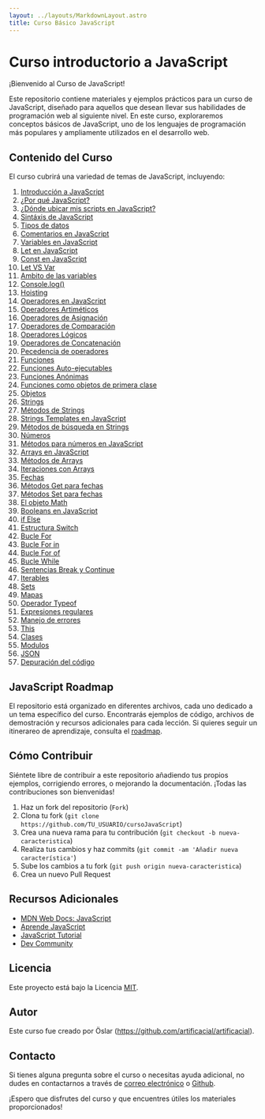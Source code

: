 ```yaml
---
layout: ../layouts/MarkdownLayout.astro
title: Curso Básico JavaScript
---
```


# Curso introductorio a JavaScript

¡Bienvenido al Curso de JavaScript!

Este repositorio contiene materiales y ejemplos prácticos para un curso de JavaScript, diseñado para aquellos que desean llevar sus habilidades de programación web al siguiente nivel. En este curso, exploraremos conceptos básicos de JavaScript, uno de los lenguajes de programación más populares y ampliamente utilizados en el desarrollo web.

## Contenido del Curso

El curso cubrirá una variedad de temas de JavaScript, incluyendo:

1. [Introducción a JavaScript](https://github.com/artificacial/cursoJavaScript/blob/main/introducci%C3%B3nJavaScript.md)
2. [¿Por qué JavaScript?](https://github.com/artificacial/cursoJavaScript/blob/main/whyJavaScript.md)
3. [¿Dónde ubicar mis scripts en JavaScript?](https://github.com/artificacial/cursoJavaScript/blob/main/whereJavaScript.md)
4. [Sintáxis de JavaScript](https://github.com/artificacial/cursoJavaScript/blob/main/sintaxJavaScript.md)
5. [Tipos de datos](https://github.com/artificacial/cursoJavaScript/blob/main/dataTypesJavaScript.md)
6. [Comentarios en JavaScript](https://github.com/artificacial/cursoJavaScript/blob/main/commentsJavaScript.md)
7. [Variables en JavaScript](https://github.com/artificacial/cursoJavaScript/blob/main/variablesJavaScript.md)
8. [Let en JavaScript](https://github.com/artificacial/cursoJavaScript/blob/main/letJavaScript.md)
9. [Const en JavaScript](https://github.com/artificacial/cursoJavaScript/blob/main/constJavaScript.md)
10. [Let VS Var](https://github.com/artificacial/cursoJavaScript/blob/main/letVSVarJavaScript.md)
11. [Ambito de las variables](https://github.com/artificacial/cursoJavaScript/blob/main/scopeJavaScript.md)
12. [Console.log()](<https://github.com/artificacial/cursoJavaScript/blob/main/console.log()JavaScript.md>)
13. [Hoisting](https://github.com/artificacial/cursoJavaScript/blob/main/hoistingJavaScript.md)
14. [Operadores en JavaScript](https://github.com/artificacial/cursoJavaScript/blob/main/operatorsJavaScript.md)
15. [Operadores Artiméticos](https://github.com/artificacial/cursoJavaScript/blob/main/operadoresAritmeticosJavaScript.md)
16. [Operadores de Asignación](https://github.com/artificacial/cursoJavaScript/blob/main/operadoresAsignacionJavaScript.md)
17. [Operadores de Comparación](https://github.com/artificacial/cursoJavaScript/blob/main/operadoresComparacionJavaScript.md)
18. [Operadores Lógicos](https://github.com/artificacial/cursoJavaScript/blob/main/operadoresLogicosJavaScript.md)
19. [Operadores de Concatenación](https://github.com/artificacial/cursoJavaScript/blob/main/operadoresConcatenacionJavaScript.md)
20. [Pecedencia de operadores](https://github.com/artificacial/cursoJavaScript/blob/main/precedenceJavaScript.md)
21. [Funciones](https://github.com/artificacial/cursoJavaScript/blob/main/functionsJavaScript.md)
23. [Funciones Auto-ejecutables](https://github.com/artificacial/cursoJavaScript/blob/main/autoExFunctionsJavaScript.md)
24. [Funciones Anónimas](https://github.com/artificacial/cursoJavaScript/blob/main/anonymousFunctionsJavaScript.md)
25. [Funciones como objetos de primera clase](https://github.com/artificacial/cursoJavaScript/blob/main/objetcFirstClassFunctionsJavaScript.md)
26. [Objetos](https://github.com/artificacial/cursoJavaScript/blob/main/objetcsJavaScript.md)
28. [Strings](https://github.com/artificacial/cursoJavaScript/blob/main/stringsJavaScript.md)
29. [Métodos de Strings](https://github.com/artificacial/cursoJavaScript/blob/main/stringsMethodsJavaScript.md)
30. [Strings Templates en JavaScript](https://github.com/artificacial/cursoJavaScript/blob/main/stringsTemplatesJavaScript.md)
31. [Métodos de búsqueda en Strings](https://github.com/artificacial/cursoJavaScript/blob/main/stringsSearchMethodsJavaScript.md)
32. [Números](https://github.com/artificacial/cursoJavaScript/blob/main/numbersJavaScript.md)
33. [Métodos para números en JavaScript](https://github.com/artificacial/cursoJavaScript/blob/main/numbersMethodsJavaScript.md)
34. [Arrays en JavaScript](https://github.com/artificacial/cursoJavaScript/blob/main/arraysJavaScript.md)
35. [Métodos de Arrays](https://github.com/artificacial/cursoJavaScript/blob/main/arrayMethodsJavaScript.md)
36. [Iteraciones con Arrays](https://github.com/artificacial/cursoJavaScript/blob/main/arrayIterationsJavaScript.md)
37. [Fechas](https://github.com/artificacial/cursoJavaScript/blob/main/datesJavaScript.md)
38. [Métodos Get para fechas](https://github.com/artificacial/cursoJavaScript/blob/main/datesGetMethodsJavaScript.md)
39. [Métodos Set para fechas](https://github.com/artificacial/cursoJavaScript/blob/main/datesSetMethodsJavaScript.md)
40. [El objeto Math](https://github.com/artificacial/cursoJavaScript/blob/main/mathObjectJavaScript.md)
41. [Booleans en JavaScript](https://github.com/artificacial/cursoJavaScript/blob/main/booleansJavaScript.md)
42. [if Else](https://github.com/artificacial/cursoJavaScript/blob/main/ifElseElseifJavaScript.md)
43. [Estructura Switch](https://github.com/artificacial/cursoJavaScript/blob/main/switchStatementJavaScript.md)
44. [Bucle For](https://github.com/artificacial/cursoJavaScript/blob/main/forLoopJavaScript.md)
45. [Bucle For in](https://github.com/artificacial/cursoJavaScript/blob/main/forInLoopJavaScript.md)
46. [Bucle For of](https://github.com/artificacial/cursoJavaScript/blob/main/forOfLoopJavaScript.md)
47. [Bucle While](https://github.com/artificacial/cursoJavaScript/blob/main/whileLoopJavaScript.md)
48. [Sentencias Break y Continue](https://github.com/artificacial/cursoJavaScript/blob/main/break%26ContinueJavaScript.md)
49. [Iterables](https://github.com/artificacial/cursoJavaScript/blob/main/iterablesJavaScript.md)
50. [Sets](https://github.com/artificacial/cursoJavaScript/blob/main/setsJavaScript.md)
51. [Mapas](https://github.com/artificacial/cursoJavaScript/blob/main/mapsJavaScript.md)
52. [Operador Typeof](https://github.com/artificacial/cursoJavaScript/blob/main/typeofOperatorJavaScript.md)
53. [Expresiones regulares](https://github.com/artificacial/cursoJavaScript/blob/main/regExpJavaScript.md)
55. [Manejo de errores](https://github.com/artificacial/cursoJavaScript/blob/main/errorsManagementJavaScript.md)
56. [This](https://github.com/artificacial/cursoJavaScript/blob/main/thisJavaScript.md)
59. [Clases](https://github.com/artificacial/cursoJavaScript/blob/main/classesJavaScript.md)
60. [Modulos](https://github.com/artificacial/cursoJavaScript/blob/main/modulesJavaScript.md)
61. [JSON](https://github.com/artificacial/cursoJavaScript/blob/main/JSONJavaScript.md)
62. [Depuración del código](https://github.com/artificacial/cursoJavaScript/blob/main/debuggingJavaScript.md)

## JavaScript Roadmap

El repositorio está organizado en diferentes archivos, cada uno dedicado a un tema específico del curso. Encontrarás ejemplos de código, archivos de demostración y recursos adicionales para cada lección. Si quieres seguir un itinerareo de aprendizaje, consulta el [roadmap](https://roadmap.sh/javascript).

## Cómo Contribuir

Siéntete libre de contribuir a este repositorio añadiendo tus propios ejemplos, corrigiendo errores, o mejorando la documentación. ¡Todas las contribuciones son bienvenidas!

1. Haz un fork del repositorio (`Fork`)
2. Clona tu fork (`git clone https://github.com/TU_USUARIO/cursoJavaScript`)
3. Crea una nueva rama para tu contribución (`git checkout -b nueva-caracteristica`)
4. Realiza tus cambios y haz commits (`git commit -am 'Añadir nueva característica'`)
5. Sube los cambios a tu fork (`git push origin nueva-caracteristica`)
6. Crea un nuevo Pull Request

## Recursos Adicionales

- [MDN Web Docs: JavaScript](https://developer.mozilla.org/es/docs/Web/JavaScript)
- [Aprende JavaScript](https://aprendejavascript.org/)
- [JavaScript Tutorial](https://www.javascripttutorial.net/)
- [Dev Community](https://dev.to/t/javascript)

## Licencia

Este proyecto está bajo la Licencia [MIT](LICENSE).

## Autor

Este curso fue creado por Öslar (https://github.com/artificacial/artificacial).

## Contacto

Si tienes alguna pregunta sobre el curso o necesitas ayuda adicional, no dudes en contactarnos a través de [correo electrónico](mailto:artificacial.tk@gmail.com) o [Github](https://github.com/artificacial/artificacial).

¡Espero que disfrutes del curso y que encuentres útiles los materiales proporcionados!
